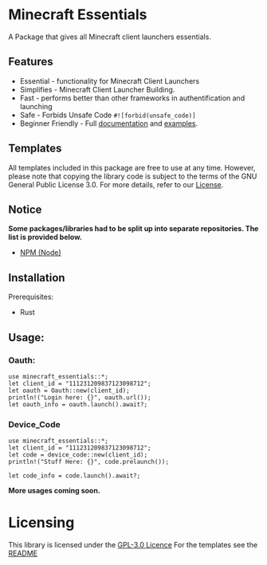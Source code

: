 <!-- Minecraft-essentials - A Package that gives all Minecraft client essentials.
 * Copyright (C) 2024 minecraft-essentials
 *
 * This program is free software: you can redistribute it and/or modify
 * it under the terms of the GNU General Public License as published by
 * the Free Software Foundation; either version 3 of the License, or
 * (at your option) any later version.
 *
 * This program is distributed in the hope that it will be useful,
 * but WITHOUT ANY WARRANTY; without even the implied warranty of
 * MERCHANTABILITY or FITNESS FOR A PARTICULAR PURPOSE.  See the
 * GNU General Public License for more details.
 *
 * You should have received a copy of the GNU General Public License v3.0
 * along with this program.
 -->





# Minecraft Essentials

A Package that gives all Minecraft client launchers essentials.

## Features

- Essential - functionality for Minecraft Client Launchers
- Simplifies - Minecraft Client Launcher Building.
- Fast - performs better than other frameworks in authentification and launching
- Safe - Forbids Unsafe Code `#![forbid(unsafe_code)]`
- Beginner Friendly - Full [documentation](https://docs.rs/minecraft-eEssentials) and [examples](./templates/).

## Templates

All templates included in this package are free to use at any time. However, please note that copying the library code is subject to the terms of the GNU General Public License 3.0. For more details, refer to our [License](../LICENSE).

## Notice

**Some packages/libraries had to be split up into separate repositories. The list is provided below.**

- [NPM (Node)](https://github.com/minecraft-essentials/npm)

## Installation

Prerequisites: 
- Rust



## Usage:

### Oauth:
```rust,ignore
use minecraft_essentials::*;
let client_id = "111231209837123098712";
let oauth = Oauth::new(client_id);
println!("Login here: {}", oauth.url());
let oauth_info = oauth.launch().await?;
```

### Device_Code
```rust,ignore
use minecraft_essentials::*;
let client_id = "111231209837123098712";
let code = device_code::new(client_id);
println!("Stuff Here: {}", code.prelaunch());

let code_info = code.launch().await?;
```


**More usages coming soon.**

# Licensing

This library is licensed under the [GPL-3.0 Licence](./LICENSE)
For the templates see the [README](./templates/README.md)